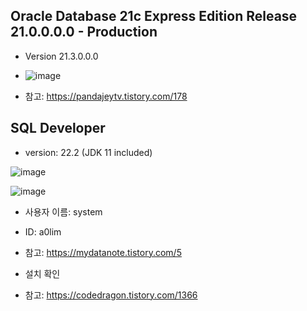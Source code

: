 ## Oracle Database 21c Express Edition Release 21.0.0.0.0 - Production
- Version 21.3.0.0.0  

- ![image](https://user-images.githubusercontent.com/104348646/181676923-d4d639fd-123a-449b-936e-fa7870ef1539.png)

- 참고: https://pandajeytv.tistory.com/178


## SQL Developer
- version: 22.2 (JDK 11 included)

![image](https://user-images.githubusercontent.com/104348646/181677412-f1e844c7-f5a5-48f5-a262-cb9dab1865e8.png)

![image](https://user-images.githubusercontent.com/104348646/181676878-418c54aa-8328-4c46-b0c5-4f3167e8bb3f.png)

- 사용자 이름: system  
- ID: a0lim  
  
- 참고: https://mydatanote.tistory.com/5


* 설치 확인
- 참고: https://codedragon.tistory.com/1366
